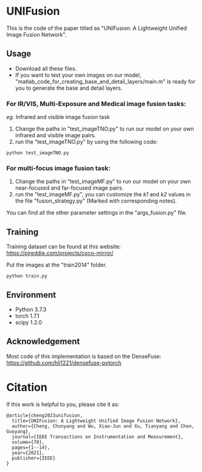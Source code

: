 # UNIFusion
This is the code of the paper titled as "UNIFusion: A Lightweight Unified Image Fusion Network".

## Usage
- Download all these files.
- If you want to test your own images on our model, "matlab_code_for_creating_base_and_detail_layers/main.m" is ready for you to generate the base and detail layers.

### For IR/VIS, Multi-Exposure and Medical image fusion tasks:
*eg*. Infrared and visible image fusion task
1. Change the paths in "test_imageTNO.py" to run our model on your own infrared and visible image pairs.
2. run the "test_imageTNO.py" by using the following code:
```
python test_imageTNO.py
```

### For multi-focus image fusion task:
1. Change the paths in "test_imageMF.py" to run our model on your own near-focused and far-focused image pairs.
2. run the "test_imageMF.py", you can customize the *k1* and *k2* values in the file "fusion_strategy.py" (Marked with corresponding notes).

You can find all the other parameter settings in the "args_fusion.py" file.

## Training
Training dataset can be found at this website: https://pjreddie.com/projects/coco-mirror/

Put the images at the "train2014" folder.

```
python train.py
```

## Environment
- Python 3.7.3
- torch 1.7.1
- scipy 1.2.0

## Acknowledgement
Most code of this implementation is based on the DenseFuse: https://github.com/hli1221/densefuse-pytorch

# Citation
If this work is helpful to you, please cite it as:
```
@article{cheng2021unifusion,
  title={UNIFusion: A Lightweight Unified Image Fusion Network},
  author={Cheng, Chunyang and Wu, Xiao-Jun and Xu, Tianyang and Chen, Guoyang},
  journal={IEEE Transactions on Instrumentation and Measurement},
  volume={70},
  pages={1--14},
  year={2021},
  publisher={IEEE}
}
```
